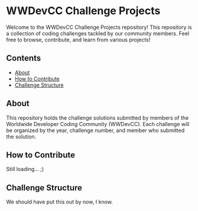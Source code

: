 # WWDevCC Challenge Projects

Welcome to the WWDevCC Challenge Projects repository! This repository is a collection of coding challenges tackled by our community members. Feel free to browse, contribute, and learn from various projects!

## Contents

- [About](#about)
- [How to Contribute](#how-to-contribute)
- [Challenge Structure](#challenge-structure)

## About

This repository holds the challenge solutions submitted by members of the Worldwide Developer Coding Community (WWDevCC). Each challenge will be organized by the year, challenge number, and member who submitted the solution.

## How to Contribute

Still loading... ;)

## Challenge Structure

We should have put this out by now, I know.
